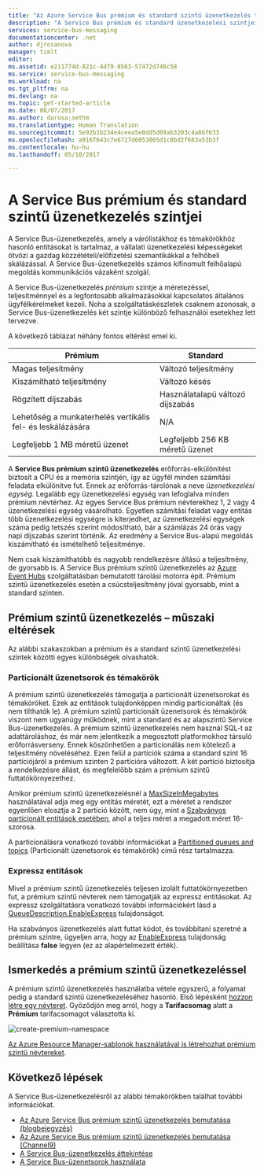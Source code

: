 ```yaml
---
title: "Az Azure Service Bus prémium és standard szintű üzenetkezelés tarifacsomagjainak áttekintése | Microsoft Docs"
description: "A Service Bus prémium és standard üzenetkezelési szintjei"
services: service-bus-messaging
documentationcenter: .net
author: djrosanova
manager: timlt
editor: 
ms.assetid: e211774d-821c-4d79-8563-57472d746c58
ms.service: service-bus-messaging
ms.workload: na
ms.tgt_pltfrm: na
ms.devlang: na
ms.topic: get-started-article
ms.date: 08/07/2017
ms.author: darosa;sethm
ms.translationtype: Human Translation
ms.sourcegitcommit: 5e92b1b234e4ceea5e0dd5d09ab3203c4a86f633
ms.openlocfilehash: a916f643c7e6727d6053865d1c0bd2f683a53b3f
ms.contentlocale: hu-hu
ms.lasthandoff: 05/10/2017

---
```

# <a name="service-bus-premium-and-standard-messaging-tiers"></a>A Service Bus prémium és standard szintű üzenetkezelés szintjei

A Service Bus-üzenetkezelés, amely a várólistákhoz és témakörökhöz hasonló entitásokat is tartalmaz, a vállalati üzenetkezelési képességeket ötvözi a gazdag közzétételi/előfizetési szemantikákkal a felhőbeli skálázással. A Service Bus-üzenetkezelés számos kifinomult felhőalapú megoldás kommunikációs vázaként szolgál.

A Service Bus-üzenetkezelés *prémium* szintje a méretezéssel, teljesítménnyel és a legfontosabb alkalmazásokkal kapcsolatos általános ügyfélkérelmeket kezeli. Noha a szolgáltatáskészletek csaknem azonosak, a Service Bus-üzenetkezelés két szintje különböző felhasználói esetekhez lett tervezve.

A következő táblázat néhány fontos eltérést emel ki.

| Prémium | Standard |
| --- | --- |
| Magas teljesítmény |Változó teljesítmény |
| Kiszámítható teljesítmény |Változó késés |
| Rögzített díjszabás |Használatalapú változó díjszabás |
| Lehetőség a munkaterhelés vertikális fel- és leskálázására |N/A |
| Legfeljebb 1 MB méretű üzenet |Legfeljebb 256 KB méretű üzenet |

A **Service Bus prémium szintű üzenetkezelés** erőforrás-elkülönítést biztosít a CPU és a memória szintjén, így az ügyfél minden számítási feladata elkülönítve fut. Ennek az erőforrás-tárolónak a neve *üzenetkezelési egység*. Legalább egy üzenetkezelési egység van lefoglalva minden prémium névtérhez. Az egyes Service Bus prémium névterekhez 1, 2 vagy 4 üzenetkezelési egység vásárolható. Egyetlen számítási feladat vagy entitás több üzenetkezelési egységre is kiterjedhet, az üzenetkezelési egységek száma pedig tetszés szerint módosítható, bár a számlázás 24 órás vagy napi díjszabás szerint történik. Az eredmény a Service Bus-alapú megoldás kiszámítható és ismételhető teljesítménye.

Nem csak kiszámíthatóbb és nagyobb rendelkezésre állású a teljesítmény, de gyorsabb is. A Service Bus prémium szintű üzenetkezelés az [Azure Event Hubs](https://azure.microsoft.com/services/event-hubs/) szolgáltatásban bemutatott tárolási motorra épít. Prémium szintű üzenetkezelés esetén a csúcsteljesítmény jóval gyorsabb, mint a standard szinten.

## <a name="premium-messaging-technical-differences"></a>Prémium szintű üzenetkezelés – műszaki eltérések

Az alábbi szakaszokban a prémium és a standard szintű üzenetkezelési szintek közötti egyes különbségek olvashatók.

### <a name="partitioned-queues-and-topics"></a>Particionált üzenetsorok és témakörök

A prémium szintű üzenetkezelés támogatja a particionált üzenetsorokat és témaköröket. Ezek az entitások tulajdonképpen mindig particionáltak (és nem tilthatók le). A prémium szintű particionált üzenetsorok és témakörök viszont nem ugyanúgy működnek, mint a standard és az alapszintű Service Bus-üzenetkezelés. A prémium szintű üzenetkezelés nem használ SQL-t az adattároláshoz, és már nem jelentkezik a megosztott platformokhoz társuló erőforrásverseny. Ennek köszönhetően a particionálás nem kötelező a teljesítmény növeléséhez. Ezen felül a partíciók száma a standard szint 16 partíciójáról a prémium szinten 2 partícióra változott. A két partíció biztosítja a rendelkezésre állást, és megfelelőbb szám a prémium szintű futtatókörnyezethez. 

Amikor prémium szintű üzenetkezelésnél a [MaxSizeInMegabytes](/dotnet/api/microsoft.servicebus.messaging.queuedescription.maxsizeinmegabytes#Microsoft_ServiceBus_Messaging_QueueDescription_MaxSizeInMegabytes) használatával adja meg egy entitás méretét, ezt a méretet a rendszer egyenlően elosztja a 2 partíció között, nem úgy, mint a [Szabványos partícionált entitások esetében](service-bus-partitioning.md#standard), ahol a teljes méret a megadott méret 16-szorosa. 

A particionálásra vonatkozó további információkat a [Partitioned queues and topics](service-bus-partitioning.md) (Particionált üzenetsorok és témakörök) című rész tartalmazza.

### <a name="express-entities"></a>Expressz entitások

Mivel a prémium szintű üzenetkezelés teljesen izolált futtatókörnyezetben fut, a prémium szintű névterek nem támogatják az expressz entitásokat. Az expressz szolgáltatásra vonatkozó további információkért lásd a [QueueDescription.EnableExpress](/dotnet/api/microsoft.servicebus.messaging.queuedescription.enableexpress#Microsoft_ServiceBus_Messaging_QueueDescription_EnableExpress) tulajdonságot.

Ha szabványos üzenetkezelés alatt futtat kódot, és továbbítani szeretné a prémium szintre, ügyeljen arra, hogy az [EnableExpress](/dotnet/api/microsoft.servicebus.messaging.queuedescription.enableexpress#Microsoft_ServiceBus_Messaging_QueueDescription_EnableExpress) tulajdonság beállítása **false** legyen (ez az alapértelmezett érték).

## <a name="get-started-with-premium-messaging"></a>Ismerkedés a prémium szintű üzenetkezeléssel

A prémium szintű üzenetkezelés használatba vétele egyszerű, a folyamat pedig a standard szintű üzenetkezeléséhez hasonló. Első lépésként [hozzon létre egy névteret](service-bus-create-namespace-portal.md). Győződjön meg arról, hogy a **Tarifacsomag** alatt a **Prémium** tarifacsomagot választotta ki.

![create-premium-namespace][create-premium-namespace]

[Az Azure Resource Manager-sablonok használatával is létrehozhat prémium szintű névtereket](https://azure.microsoft.com/en-us/resources/templates/101-servicebus-pn-ar/).


## <a name="next-steps"></a>Következő lépések

A Service Bus-üzenetkezelésről az alábbi témakörökben találhat további információkat.

* [Az Azure Service Bus prémium szintű üzenetkezelés bemutatása (blogbejegyzés)](http://azure.microsoft.com/blog/introducing-azure-service-bus-premium-messaging/)
* [Az Azure Service Bus prémium szintű üzenetkezelés bemutatása (Channel9)](https://channel9.msdn.com/Blogs/Subscribe/Introducing-Azure-Service-Bus-Premium-Messaging)
* [A Service Bus-üzenetkezelés áttekintése](service-bus-messaging-overview.md)
* [A Service Bus-üzenetsorok használata](service-bus-dotnet-get-started-with-queues.md)

<!--Image references-->

[create-premium-namespace]: ./media/service-bus-premium-messaging/select-premium-tier.png

